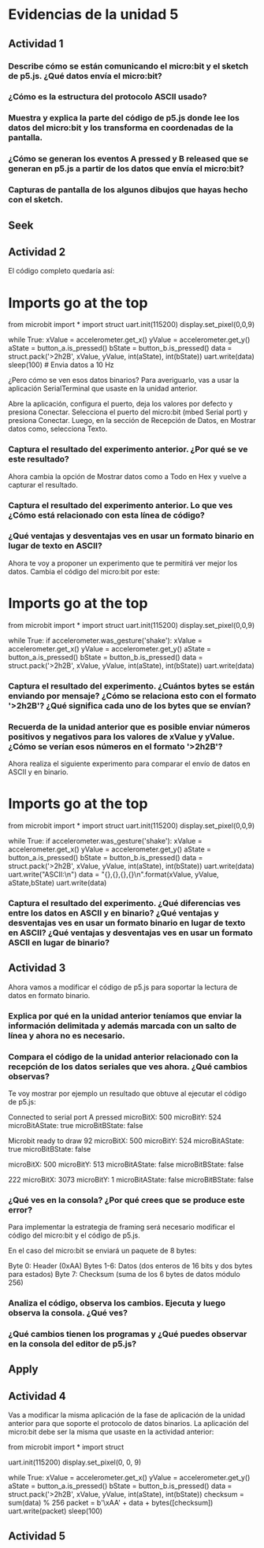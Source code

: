 
# Evidencias de la unidad 5
## Actividad 1
### Describe cómo se están comunicando el micro:bit y el sketch de p5.js. ¿Qué datos envía el micro:bit?

### ¿Cómo es la estructura del protocolo ASCII usado?

### Muestra y explica la parte del código de p5.js donde lee los datos del micro:bit y los transforma en coordenadas de la pantalla.

### ¿Cómo se generan los eventos A pressed y B released que se generan en p5.js a partir de los datos que envía el micro:bit?

### Capturas de pantalla de los algunos dibujos que hayas hecho con el sketch.

## Seek
## Actividad 2
El código completo quedaría así:

# Imports go at the top
from microbit import *
import struct
uart.init(115200)
display.set_pixel(0,0,9)

while True:
    xValue = accelerometer.get_x()
    yValue = accelerometer.get_y()
    aState = button_a.is_pressed()
    bState = button_b.is_pressed()
    data = struct.pack('>2h2B', xValue, yValue, int(aState), int(bState))
    uart.write(data)
    sleep(100) # Envia datos a 10 Hz

¿Pero cómo se ven esos datos binarios? Para averiguarlo, vas a usar la aplicación SerialTerminal que usaste en la unidad anterior.

Abre la aplicación, configura el puerto, deja los valores por defecto y presiona Conectar. Selecciona el puerto del micro:bit (mbed Serial port) y presiona Conectar. Luego, en la sección de Recepción de Datos, en Mostrar datos como, selecciona Texto.

### Captura el resultado del experimento anterior. ¿Por qué se ve este resultado?

Ahora cambia la opción de Mostrar datos como a Todo en Hex y vuelve a capturar el resultado.

### Captura el resultado del experimento anterior. Lo que ves ¿Cómo está relacionado con esta línea de código?

### ¿Qué ventajas y desventajas ves en usar un formato binario en lugar de texto en ASCII?

Ahora te voy a proponer un experimento que te permitirá ver mejor los datos. Cambia el código del micro:bit por este:

# Imports go at the top
from microbit import *
import struct
uart.init(115200)
display.set_pixel(0,0,9)

while True:
    if accelerometer.was_gesture('shake'):
        xValue = accelerometer.get_x()
        yValue = accelerometer.get_y()
        aState = button_a.is_pressed()
        bState = button_b.is_pressed()
        data = struct.pack('>2h2B', xValue, yValue, int(aState), int(bState))
        uart.write(data)

### Captura el resultado del experimento. ¿Cuántos bytes se están enviando por mensaje? ¿Cómo se relaciona esto con el formato '>2h2B'? ¿Qué significa cada uno de los bytes que se envían?

### Recuerda de la unidad anterior que es posible enviar números positivos y negativos para los valores de xValue y yValue. ¿Cómo se verían esos números en el formato '>2h2B'?

Ahora realiza el siguiente experimento para comparar el envío de datos en ASCII y en binario.

# Imports go at the top
from microbit import *
import struct
uart.init(115200)
display.set_pixel(0,0,9)

while True:
    if accelerometer.was_gesture('shake'):
        xValue = accelerometer.get_x()
        yValue = accelerometer.get_y()
        aState = button_a.is_pressed()
        bState = button_b.is_pressed()
        data = struct.pack('>2h2B', xValue, yValue, int(aState), int(bState))
        uart.write(data)
        uart.write("ASCII:\n")
        data = "{},{},{},{}\n".format(xValue, yValue, aState,bState)
        uart.write(data)

### Captura el resultado del experimento. ¿Qué diferencias ves entre los datos en ASCII y en binario? ¿Qué ventajas y desventajas ves en usar un formato binario en lugar de texto en ASCII? ¿Qué ventajas y desventajas ves en usar un formato ASCII en lugar de binario?

## Actividad 3
Ahora vamos a modificar el código de p5.js para soportar la lectura de datos en formato binario.

### Explica por qué en la unidad anterior teníamos que enviar la información delimitada y además marcada con un salto de línea y ahora no es necesario.

### Compara el código de la unidad anterior relacionado con la recepción de los datos seriales que ves ahora. ¿Qué cambios observas?

Te voy mostrar por ejemplo un resultado que obtuve al ejecutar el código de p5.js:

Connected to serial port
A pressed
microBitX: 500 microBitY: 524 microBitAState: true microBitBState: false

Microbit ready to draw
92 microBitX: 500 microBitY: 524 microBitAState: true microBitBState: false

microBitX: 500 microBitY: 513 microBitAState: false microBitBState: false

222 microBitX: 3073 microBitY: 1 microBitAState: false microBitBState: false

### ¿Qué ves en la consola? ¿Por qué crees que se produce este error?

Para implementar la estrategia de framing será necesario modificar el código del micro:bit y el código de p5.js.

En el caso del micro:bit se enviará un paquete de 8 bytes:

Byte 0: Header (0xAA)
Bytes 1-6: Datos (dos enteros de 16 bits y dos bytes para estados)
Byte 7: Checksum (suma de los 6 bytes de datos módulo 256)

### Analiza el código, observa los cambios. Ejecuta y luego observa la consola. ¿Qué ves?

### ¿Qué cambios tienen los programas y ¿Qué puedes observar en la consola del editor de p5.js?

## Apply
## Actividad 4
Vas a modificar la misma aplicación de la fase de aplicación de la unidad anterior para que soporte el protocolo de datos binarios. La aplicación del micro:bit debe ser la misma que usaste en la actividad anterior:

from microbit import *
import struct

uart.init(115200)
display.set_pixel(0, 0, 9)

while True:
    xValue = accelerometer.get_x()
    yValue = accelerometer.get_y()
    aState = button_a.is_pressed()
    bState = button_b.is_pressed()
    data = struct.pack('>2h2B', xValue, yValue, int(aState), int(bState))
    checksum = sum(data) % 256
    packet = b'\xAA' + data + bytes([checksum])
    uart.write(packet)
    sleep(100)


## Actividad 5

